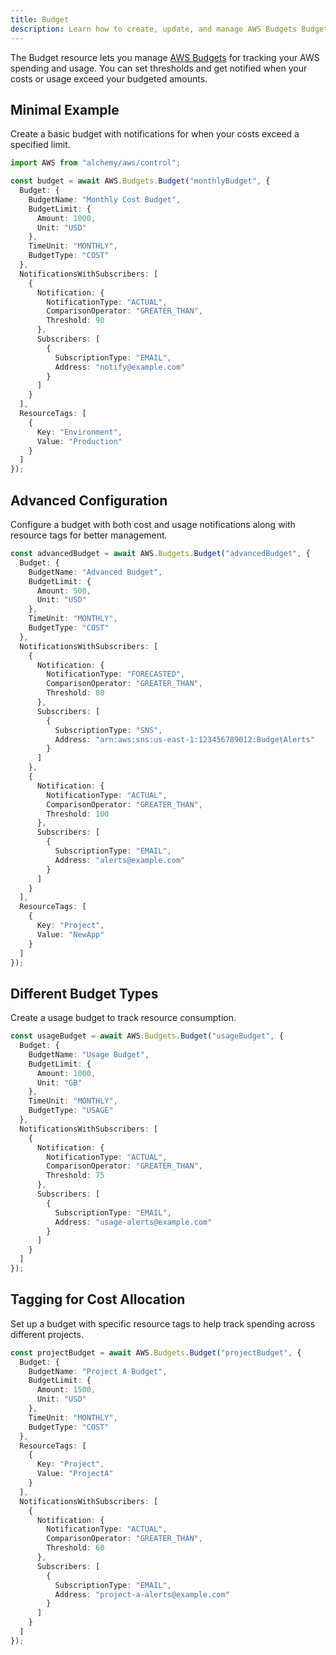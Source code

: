 ```yaml
---
title: Budget
description: Learn how to create, update, and manage AWS Budgets Budgets using Alchemy Cloud Control.
---
```


The Budget resource lets you manage [AWS Budgets](https://docs.aws.amazon.com/budgets/latest/userguide/) for tracking your AWS spending and usage. You can set thresholds and get notified when your costs or usage exceed your budgeted amounts.

## Minimal Example

Create a basic budget with notifications for when your costs exceed a specified limit.

```ts
import AWS from "alchemy/aws/control";

const budget = await AWS.Budgets.Budget("monthlyBudget", {
  Budget: {
    BudgetName: "Monthly Cost Budget",
    BudgetLimit: {
      Amount: 1000,
      Unit: "USD"
    },
    TimeUnit: "MONTHLY",
    BudgetType: "COST"
  },
  NotificationsWithSubscribers: [
    {
      Notification: {
        NotificationType: "ACTUAL",
        ComparisonOperator: "GREATER_THAN",
        Threshold: 90
      },
      Subscribers: [
        {
          SubscriptionType: "EMAIL",
          Address: "notify@example.com"
        }
      ]
    }
  ],
  ResourceTags: [
    {
      Key: "Environment",
      Value: "Production"
    }
  ]
});
```

## Advanced Configuration

Configure a budget with both cost and usage notifications along with resource tags for better management.

```ts
const advancedBudget = await AWS.Budgets.Budget("advancedBudget", {
  Budget: {
    BudgetName: "Advanced Budget",
    BudgetLimit: {
      Amount: 500,
      Unit: "USD"
    },
    TimeUnit: "MONTHLY",
    BudgetType: "COST"
  },
  NotificationsWithSubscribers: [
    {
      Notification: {
        NotificationType: "FORECASTED",
        ComparisonOperator: "GREATER_THAN",
        Threshold: 80
      },
      Subscribers: [
        {
          SubscriptionType: "SNS",
          Address: "arn:aws:sns:us-east-1:123456789012:BudgetAlerts"
        }
      ]
    },
    {
      Notification: {
        NotificationType: "ACTUAL",
        ComparisonOperator: "GREATER_THAN",
        Threshold: 100
      },
      Subscribers: [
        {
          SubscriptionType: "EMAIL",
          Address: "alerts@example.com"
        }
      ]
    }
  ],
  ResourceTags: [
    {
      Key: "Project",
      Value: "NewApp"
    }
  ]
});
```

## Different Budget Types

Create a usage budget to track resource consumption.

```ts
const usageBudget = await AWS.Budgets.Budget("usageBudget", {
  Budget: {
    BudgetName: "Usage Budget",
    BudgetLimit: {
      Amount: 1000,
      Unit: "GB"
    },
    TimeUnit: "MONTHLY",
    BudgetType: "USAGE"
  },
  NotificationsWithSubscribers: [
    {
      Notification: {
        NotificationType: "ACTUAL",
        ComparisonOperator: "GREATER_THAN",
        Threshold: 75
      },
      Subscribers: [
        {
          SubscriptionType: "EMAIL",
          Address: "usage-alerts@example.com"
        }
      ]
    }
  ]
});
```

## Tagging for Cost Allocation

Set up a budget with specific resource tags to help track spending across different projects.

```ts
const projectBudget = await AWS.Budgets.Budget("projectBudget", {
  Budget: {
    BudgetName: "Project A Budget",
    BudgetLimit: {
      Amount: 1500,
      Unit: "USD"
    },
    TimeUnit: "MONTHLY",
    BudgetType: "COST"
  },
  ResourceTags: [
    {
      Key: "Project",
      Value: "ProjectA"
    }
  ],
  NotificationsWithSubscribers: [
    {
      Notification: {
        NotificationType: "ACTUAL",
        ComparisonOperator: "GREATER_THAN",
        Threshold: 60
      },
      Subscribers: [
        {
          SubscriptionType: "EMAIL",
          Address: "project-a-alerts@example.com"
        }
      ]
    }
  ]
});
```
